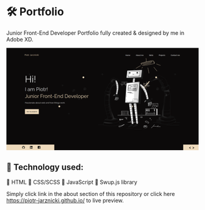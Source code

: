 # :hammer_and_wrench: Portfolio

Junior Front-End Developer Portfolio fully created & designed by me in Adobe XD. 

![](design/portfolio.png)

## :hammer: Technology used: 

:nut_and_bolt: HTML
:nut_and_bolt: CSS/SCSS
:nut_and_bolt: JavaScript
:nut_and_bolt: Swup.js library

Simply click link in the about section of this repository or click here https://piotr-jarznicki.github.io/ to live preview. 
